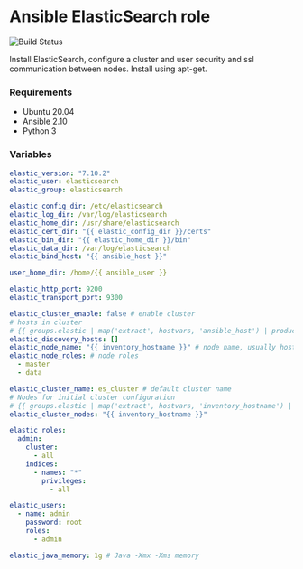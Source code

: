 # Ansible ElasticSearch role

![Build Status](https://github.com/Romanow/ansible-elastic-role/workflows/build/badge.svg)

Install ElasticSearch, configure a cluster and user security and ssl communication between nodes. Install using apt-get.

### Requirements
* Ubuntu 20.04
* Ansible 2.10
* Python 3

### Variables
```yaml
elastic_version: "7.10.2"
elastic_user: elasticsearch
elastic_group: elasticsearch

elastic_config_dir: /etc/elasticsearch
elastic_log_dir: /var/log/elasticsearch
elastic_home_dir: /usr/share/elasticsearch
elastic_cert_dir: "{{ elastic_config_dir }}/certs"
elastic_bin_dir: "{{ elastic_home_dir }}/bin"
elastic_data_dir: /var/log/elasticsearch
elastic_bind_host: "{{ ansible_host }}"

user_home_dir: /home/{{ ansible_user }}

elastic_http_port: 9200
elastic_transport_port: 9300

elastic_cluster_enable: false # enable cluster
# hosts in cluster
# {{ groups.elastic | map('extract', hostvars, 'ansible_host') | product([elastic_transport_port]) | map('join', ':') }}
elastic_discovery_hosts: []
elastic_node_name: "{{ inventory_hostname }}" # node name, usually hostname
elastic_node_roles: # node roles
  - master
  - data

elastic_cluster_name: es_cluster # default cluster name
# Nodes for initial cluster configuration
# {{ groups.elastic | map('extract', hostvars, 'inventory_hostname') | list }}
elastic_cluster_nodes: "{{ inventory_hostname }}"

elastic_roles:
  admin:
    cluster:
      - all
    indices:
      - names: "*"
        privileges:
          - all

elastic_users:
  - name: admin
    password: root
    roles:
      - admin

elastic_java_memory: 1g # Java -Xmx -Xms memory
```